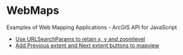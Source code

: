 # WebMaps
Examples of Web Mapping Applications - ArcGIS API for JavaScript

* [Use URLSearchParams to retain x, y and zoomlevel](/URLSearchParams/arcgis_javascript_with_uk_data_url_parameters.htm)
* [Add Previous extent and Next extent buttons to mapview](/PrevNextExtentButtons/arcgis_javascript_example_previous_next_extent_buttons.htm)

